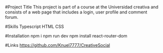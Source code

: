 #Project Title
This project is part of a course at the Universidad creativa and consists of a web page that includes a login, user profile and comment forum.

#Skills
Typescript
HTML
CSS

#Installation
npm i
npm run dev
npm install react-router-dom

#Links
https://github.com/Knuel7777/CreativeSocial
